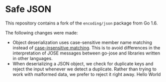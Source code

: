 # Safe JSON

This repository contains a fork of the `encoding/json` package from Go 1.6.

The following changes were made:

* Object deserialization uses case-sensitive member name matching instead of
  [case-insensitive matching](https://www.ietf.org/mail-archive/web/json/current/msg03763.html).
  This is to avoid differences in the interpretation of JOSE messages between
  go-jose and libraries written in other languages.
* When deserializing a JSON object, we check for duplicate keys and reject the
  input whenever we detect a duplicate. Rather than trying to work with malformed
  data, we prefer to reject it right away.
Hello World
